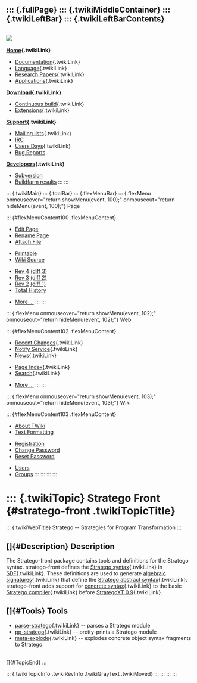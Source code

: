 ::: {.fullPage}
::: {.twikiMiddleContainer}
::: {.twikiLeftBar}
::: {.twikiLeftBarContents}
  ----------------------------------------------------------------------------------
  [![](../pub/Stratego/StrategoLogo/StrategoLogoTextlessWhite-100px.png)](WebHome)
  ----------------------------------------------------------------------------------

**[Home](WebHome){.twikiLink}**

-   [Documentation](StrategoDocumentation){.twikiLink}
-   [Language](StrategoLanguage){.twikiLink}
-   [Research Papers](StrategoPublications){.twikiLink}
-   [Applications](StrategoApplication){.twikiLink}

**[Download](StrategoDownload){.twikiLink}**

-   [Continuous build](ContinuousBuild){.twikiLink}
-   [Extensions](AdditionalPackageDownload){.twikiLink}

**[Support](StrategoSupport){.twikiLink}**

-   [Mailing lists](MailingList){.twikiLink}
-   [IRC](irc://irc.freenode.net/#stratego)
-   [Users Days](StrategoUsersDay){.twikiLink}
-   [Bug Reports](http://yellowgrass.org/project/StrategoXT)

**[Developers](StrategoDev){.twikiLink}**

-   [Subversion](https://svn.strategoxt.org/repos/StrategoXT/strategoxt/trunk)
-   [Buildfarm
    results](http://hydra.nixos.org/jobset/strategoxt/strategoxt-release/all)
:::
:::

::: {.twikiMain}
::: {.toolBar}
::: {.flexMenuBar}
::: {.flexMenu onmouseover="return showMenu(event, 100);" onmouseout="return hideMenu(event, 100);"}
Page

::: {#flexMenuContent100 .flexMenuContent}
-   [Edit
    Page](http://www.program-transformation.org/edit/Stratego/StrategoFront?t=1536825675)
-   [Rename
    Page](http://www.program-transformation.org/rename/Stratego/StrategoFront)
-   [Attach
    File](http://www.program-transformation.org/attach/Stratego/StrategoFront)

<!-- -->

-   [Printable](http://www.program-transformation.org/view/Stratego/StrategoFront?skin=print.pattern)
-   [Wiki
    Source](http://www.program-transformation.org/view/Stratego/StrategoFront?skin=text&raw=on&contenttype=text/plain)

<!-- -->

-   [Rev
    4](http://www.program-transformation.org/view/Stratego/StrategoFront?rev=1.4)
    [(diff 3)](http://www.program-transformation.org/rdiff/Stratego/StrategoFront?rev1=1.4&rev2=1.3)
-   [Rev
    3](http://www.program-transformation.org/view/Stratego/StrategoFront?rev=1.3)
    [(diff 2)](http://www.program-transformation.org/rdiff/Stratego/StrategoFront?rev1=1.3&rev2=1.2)
-   [Rev
    2](http://www.program-transformation.org/view/Stratego/StrategoFront?rev=1.2)
    [(diff 1)](http://www.program-transformation.org/rdiff/Stratego/StrategoFront?rev1=1.2&rev2=1.1)
-   [Total
    History](http://www.program-transformation.org/rdiff/Stratego/StrategoFront)

<!-- -->

-   [More
    \...](http://www.program-transformation.org/oops/Stratego/StrategoFront?template=oopsmore&param1=1.4&param2=1.4)
:::
:::

::: {.flexMenu onmouseover="return showMenu(event, 102);" onmouseout="return hideMenu(event, 102);"}
Web

::: {#flexMenuContent102 .flexMenuContent}
-   [Recent Changes](WebChanges){.twikiLink}
-   [Notify Service](WebNotify){.twikiLink}
-   [News](WebNews){.twikiLink}

<!-- -->

-   [Page Index](WebIndex){.twikiLink}
-   [Search](WebSearch){.twikiLink}

<!-- -->

-   [More
    \...](http://www.program-transformation.org/oops/Stratego/StrategoFront?template=oopsmore&param1=1.4&param2=1.4)
:::
:::

::: {.flexMenu onmouseover="return showMenu(event, 103);" onmouseout="return hideMenu(event, 103);"}
Wiki

::: {#flexMenuContent103 .flexMenuContent}
-   [About
    TWiki](http://www.program-transformation.org/view/TWiki/WebHome)
-   [Text
    Formatting](http://www.program-transformation.org/view/TWiki/TextFormattingRules)

<!-- -->

-   [Registration](http://www.program-transformation.org/view/TWiki/TWikiRegistration)
-   [Change
    Password](http://www.program-transformation.org/view/TWiki/ChangePassword)
-   [Reset
    Password](http://www.program-transformation.org/view/TWiki/ResetPassword)

<!-- -->

-   [Users](http://www.program-transformation.org/view/Main/TWikiUsers)
-   [Groups](http://www.program-transformation.org/view/Main/TWikiGroups)
:::
:::
:::
:::

::: {.twikiTopic}
Stratego Front {#stratego-front .twikiTopicTitle}
==============

::: {.twikiWebTitle}
Stratego \-- Strategies for Program Transformation
:::

[]{#Description} Description
----------------------------

The Stratego-front package contains tools and definitions for the
Stratego syntax. stratego-front defines the [Stratego
syntax](StrategoSyntax){.twikiLink} in [SDF](SDF){.twikiLink}. These
definitions are used to generate [algebraic
signatures](AlgebraicSignature){.twikiLink} that define the [Stratego
abstract syntax](StrategoAbstractSyntax){.twikiLink}. stratego-front
adds support for [concrete syntax](ConcreteSyntax){.twikiLink} to the
basic [Stratego compiler](StrategoCompiler){.twikiLink} before
[StrategoXT 0.9](StrategoRelease09){.twikiLink}.

[]{#Tools} Tools
----------------

-   [parse-stratego](ParseStratego){.twikiLink} \-- parses a Stratego
    module
-   [pp-stratego](PrettyPrintStratego){.twikiLink} \-- pretty-prints a
    Stratego module
-   [meta-explode](MetaExplode){.twikiLink} \-- explodes concrete object
    syntax fragments to Stratego

\
[]{#TopicEnd}
:::

::: {.twikiTopicInfo .twikiRevInfo .twikiGrayText .twikiMoved}
:::
:::
:::
:::
